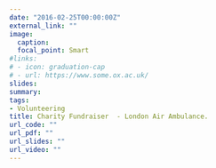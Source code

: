 ```yaml
---
date: "2016-02-25T00:00:00Z"
external_link: ""
image:
  caption: 
  focal_point: Smart
#links:
# - icon: graduation-cap
# - url: https://www.some.ox.ac.uk/
slides: 
summary: 
tags:
- Volunteering
title: Charity Fundraiser  - London Air Ambulance.
url_code: ""
url_pdf: ""
url_slides: ""
url_video: ""
---
```


